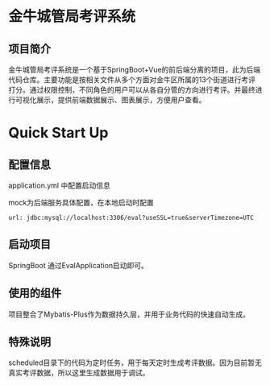 # 金牛城管局考评系统
## 项目简介
金牛城管局考评系统是一个基于SpringBoot+Vue的前后端分离的项目，此为后端代码仓库。主要功能是按相关文件从多个方面对金牛区所属的13个街道进行考评打分。通过权限控制，不同角色的用户可以从各自分管的方向进行考评。并最终进行可视化展示，提供前端数据展示、图表展示，方便用户查看。
# Quick Start Up
## 配置信息
application.yml 中配置启动信息

mock为后端服务具体配置，在本地启动时配置
```
url: jdbc:mysql://localhost:3306/eval?useSSL=true&serverTimezone=UTC
```
## 启动项目
SpringBoot 通过EvalApplication启动即可。
## 使用的组件
项目整合了Mybatis-Plus作为数据持久层，并用于业务代码的快速自动生成。
## 特殊说明
scheduled目录下的代码为定时任务，用于每天定时生成考评数据。因为目前暂无真实考评数据，所以这里生成数据用于调试。